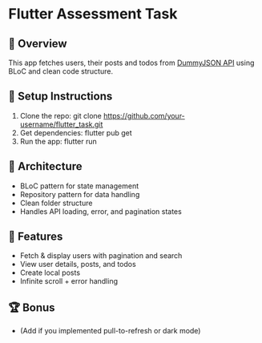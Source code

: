 
# Flutter Assessment Task

## 📱 Overview
This app fetches users, their posts and todos from [DummyJSON API](https://dummyjson.com) using BLoC and clean code structure.

## 🔧 Setup Instructions
1. Clone the repo:
git clone https://github.com/your-username/flutter_task.git
2.  Get dependencies:
flutter pub get
3. Run the app:
flutter run


## 🧠 Architecture
- BLoC pattern for state management
- Repository pattern for data handling
- Clean folder structure
- Handles API loading, error, and pagination states

## 🚀 Features
- Fetch & display users with pagination and search
- View user details, posts, and todos
- Create local posts
- Infinite scroll + error handling

## 🏆 Bonus
- (Add if you implemented pull-to-refresh or dark mode)
